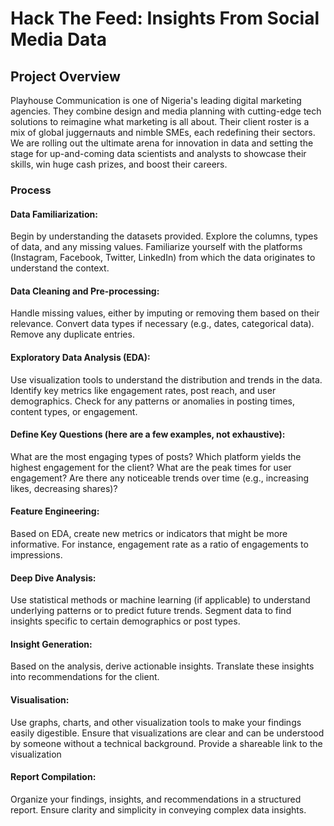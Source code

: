 # Hack The Feed: Insights From Social Media Data

## Project Overview

Playhouse Communication is one of Nigeria's leading digital marketing agencies. They combine design and media planning with cutting-edge tech solutions to reimagine what marketing is all about.
Their client roster is a mix of global juggernauts and nimble SMEs, each redefining their sectors. We are rolling out the ultimate arena for innovation in data and setting the stage for up-and-coming data scientists and analysts to showcase their skills, win huge cash prizes, and boost their careers. 

### Process

#### Data Familiarization: 
Begin by understanding the datasets provided. Explore the columns, types of data, and any missing values.
Familiarize yourself with the platforms (Instagram, Facebook, Twitter, LinkedIn) from which the data originates to understand the context.
#### Data Cleaning and Pre-processing: 
Handle missing values, either by imputing or removing them based on their relevance.
Convert data types if necessary (e.g., dates, categorical data).
Remove any duplicate entries.
#### Exploratory Data Analysis (EDA): 
Use visualization tools to understand the distribution and trends in the data.
Identify key metrics like engagement rates, post reach, and user demographics.
Check for any patterns or anomalies in posting times, content types, or engagement.
#### Define Key Questions (here are a few examples, not exhaustive): 
What are the most engaging types of posts?
Which platform yields the highest engagement for the client?
What are the peak times for user engagement?
Are there any noticeable trends over time (e.g., increasing likes, decreasing shares)?
#### Feature Engineering: 
Based on EDA, create new metrics or indicators that might be more informative. For instance, engagement rate as a ratio of engagements to impressions.
#### Deep Dive Analysis: 
Use statistical methods or machine learning (if applicable) to understand underlying patterns or to predict future trends.
Segment data to find insights specific to certain demographics or post types.
#### Insight Generation: 
Based on the analysis, derive actionable insights.
Translate these insights into recommendations for the client.
#### Visualisation: 
Use graphs, charts, and other visualization tools to make your findings easily digestible.
Ensure that visualizations are clear and can be understood by someone without a technical background.
Provide a shareable link to the visualization
#### Report Compilation: 
Organize your findings, insights, and recommendations in a structured report.
Ensure clarity and simplicity in conveying complex data insights.

